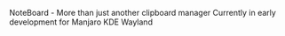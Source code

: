 NoteBoard - More than just another clipboard manager
Currently in early development for Manjaro KDE Wayland
